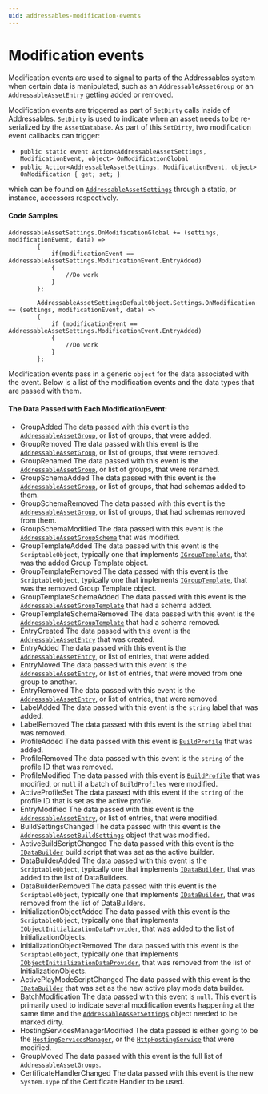 ```yaml
---
uid: addressables-modification-events
---
```


# Modification events
Modification events are used to signal to parts of the Addressables system when certain data is manipulated, such as an `AddressableAssetGroup` or an `AddressableAssetEntry` getting added or removed.

Modification events are triggered as part of `SetDirty` calls inside of Addressables.  `SetDirty` is used to indicate when an asset needs to be re-serialized by the `AssetDatabase`.  As part of this `SetDirty`, two modification event callbacks can trigger: 
- `public static event Action<AddressableAssetSettings, ModificationEvent, object> OnModificationGlobal`
- `public Action<AddressableAssetSettings, ModificationEvent, object> OnModification { get; set; }`

which can be found on [`AddressableAssetSettings`](xref:UnityEditor.AddressableAssets.Settings.AddressableAssetSettings) through a static, or instance, accessors respectively.

#### Code Samples
```
AddressableAssetSettings.OnModificationGlobal += (settings, modificationEvent, data) =>
        {
            if(modificationEvent == AddressableAssetSettings.ModificationEvent.EntryAdded)
            {
                //Do work
            }
        };

        AddressableAssetSettingsDefaultObject.Settings.OnModification += (settings, modificationEvent, data) =>
        {
            if (modificationEvent == AddressableAssetSettings.ModificationEvent.EntryAdded)
            {
                //Do work
            }
        };
```
Modification events pass in a generic `object` for the data associated with the event.  Below is a list of the modification events and the data types that are passed with them.

#### The Data Passed with Each ModificationEvent:
- GroupAdded
The data passed with this event is the [`AddressableAssetGroup`](xref:UnityEditor.AddressableAssets.Settings.AddressableAssetGroup), or list of groups, that were added.
- GroupRemoved
The data passed with this event is the [`AddressableAssetGroup`](xref:UnityEditor.AddressableAssets.Settings.AddressableAssetGroup), or list of groups, that were removed.
- GroupRenamed
The data passed with this event is the [`AddressableAssetGroup`](xref:UnityEditor.AddressableAssets.Settings.AddressableAssetGroup), or list of groups, that were renamed.
- GroupSchemaAdded
The data passed with this event is the [`AddressableAssetGroup`](xref:UnityEditor.AddressableAssets.Settings.AddressableAssetGroup), or list of groups, that had schemas added to them.
- GroupSchemaRemoved
The data passed with this event is the [`AddressableAssetGroup`](xref:UnityEditor.AddressableAssets.Settings.AddressableAssetGroup), or list of groups, that had schemas removed from them.
- GroupSchemaModified
The data passed with this event is the [`AddressableAssetGroupSchema`](xref:UnityEditor.AddressableAssets.Settings.AddressableAssetGroupSchema) that was modified.
- GroupTemplateAdded
The data passed with this event is the `ScriptableObject`, typically one that implements [`IGroupTemplate`](xref:UnityEditor.AddressableAssets.Settings.IGroupTemplate), that was the added Group Template object.
- GroupTemplateRemoved
The data passed with this event is the `ScriptableObject`, typically one that implements [`IGroupTemplate`](xref:UnityEditor.AddressableAssets.Settings.IGroupTemplate), that was the removed Group Template object.
- GroupTemplateSchemaAdded
The data passed with this event is the [`AddressableAssetGroupTemplate`](xref:UnityEditor.AddressableAssets.Settings.AddressableAssetGroupTemplate) that had a schema added.
- GroupTemplateSchemaRemoved
The data passed with this event is the [`AddressableAssetGroupTemplate`](xref:UnityEditor.AddressableAssets.Settings.AddressableAssetGroupTemplate) that had a schema removed.
- EntryCreated
The data passed with this event is the [`AddressableAssetEntry`](xref:UnityEditor.AddressableAssets.Settings.AddressableAssetEntry) that was created.
- EntryAdded
The data passed with this event is the [`AddressableAssetEntry`](xref:UnityEditor.AddressableAssets.Settings.AddressableAssetEntry), or list of entries, that were added.
- EntryMoved
The data passed with this event is the [`AddressableAssetEntry`](xref:UnityEditor.AddressableAssets.Settings.AddressableAssetEntry), or list of entries, that were moved from one group to another.
- EntryRemoved
The data passed with this event is the [`AddressableAssetEntry`](xref:UnityEditor.AddressableAssets.Settings.AddressableAssetEntry), or list of entries, that were removed.
- LabelAdded
The data passed with this event is the `string` label that was added.
- LabelRemoved
The data passed with this event is the `string` label that was removed.
- ProfileAdded
The data passed with this event is [`BuildProfile`](xref:UnityEditor.AddressableAssets.Settings.BuildProfile) that was added.
- ProfileRemoved
The data passed with this event is the `string` of the profile ID that was removed.
- ProfileModified
The data passed with this event is [`BuildProfile`](xref:UnityEditor.AddressableAssets.Settings.BuildProfile) that was modified, or `null` if a batch of `BuildProfiles` were modified.
- ActiveProfileSet
The data passed with this event if the `string` of the profile ID that is set as the active profile.
- EntryModified
The data passed with this event is the [`AddressableAssetEntry`](xref:UnityEditor.AddressableAssets.Settings.AddressableAssetEntry), or list of entries, that were modified.
- BuildSettingsChanged
The data passed with this event is the [`AddressableAssetBuildSettings`](xref:UnityEditor.AddressableAssets.Settings.AddressableAssetBuildSettings) object that was modified.
- ActiveBuildScriptChanged
The data passed with this event is the [`IDataBuilder`](xref:UnityEditor.AddressableAssets.Build.IDataBuilder) build script that was set as the active builder.
- DataBuilderAdded
The data passed with this event is the `ScriptableObject`, typically one that implements [`IDataBuilder`](xref:UnityEditor.AddressableAssets.Build.IDataBuilder), that was added to the list of DataBuilders.
- DataBuilderRemoved
The data passed with this event is the `ScriptableObject`, typically one that implements [`IDataBuilder`](xref:UnityEditor.AddressableAssets.Build.IDataBuilder), that was removed from the list of DataBuilders.
- InitializationObjectAdded
The data passed with this event is the `ScriptableObject`, typically one that implements [`IObjectInitializationDataProvider`](xref:UnityEngine.ResourceManagement.Util.IObjectInitializationDataProvider), that was added to the list of InitializationObjects.
- InitializationObjectRemoved
The data passed with this event is the `ScriptableObject`, typically one that implements [`IObjectInitializationDataProvider`](xref:UnityEngine.ResourceManagement.Util.IObjectInitializationDataProvider), that was removed from the list of InitializationObjects.
- ActivePlayModeScriptChanged
The data passed with this event is the [`IDataBuilder`](xref:UnityEditor.AddressableAssets.Build.IDataBuilder) that was set as the new active play mode data builder.
- BatchModification
The data passed with this event is `null`.  This event is primarily used to indicate several modification events happening at the same time and the [`AddressableAssetSettings`](xref:UnityEditor.AddressableAssets.Settings.AddressableAssetSettings) object needed to be marked dirty.
- HostingServicesManagerModified
The data passed is either going to be the [`HostingServicesManager`](xref:UnityEditor.AddressableAssets.HostingServices.HostingServicesManager), or the [`HttpHostingService`](xref:UnityEditor.AddressableAssets.HostingServices.HttpHostingService) that were modified.
- GroupMoved
The data passed with this event is the full list of [`AddressableAssetGroups`](xref:UnityEditor.AddressableAssets.Settings.AddressableAssetGroup).
- CertificateHandlerChanged
The data passed with this event is the new `System.Type` of the Certificate Handler to be used.